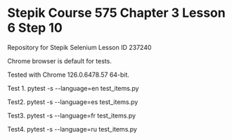 # Stepik Course 575 Chapter 3 Lesson 6 Step 10
Repository for Stepik Selenium Lesson ID 237240

Chrome browser is default for tests.

Tested with Chrome 126.0.6478.57 64-bit.

Test 1.
pytest -s --language=en test_items.py

Test2.
pytest -s --language=es test_items.py

Test3.
pytest -s --language=fr test_items.py

Test4.
pytest -s --language=ru test_items.py
